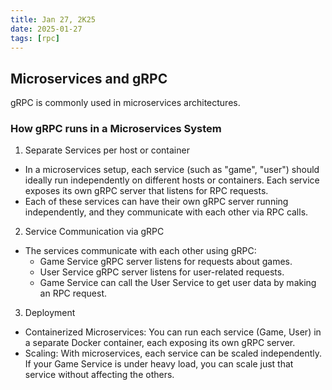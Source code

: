 ```yaml
---
title: Jan 27, 2K25
date: 2025-01-27
tags: [rpc]
---
```


## Microservices and gRPC

gRPC is commonly used in microservices architectures.

### How gRPC runs in a Microservices System

1. Separate Services per host or container
- In a microservices setup, each service (such as "game", "user") should ideally run independently on different hosts or containers. Each service exposes its own gRPC server that listens for RPC requests.
- Each of these services can have their own gRPC server running independently, and they communicate with each other via RPC calls.

2. Service Communication via gRPC
- The services communicate with each other using gRPC:
  - Game Service gRPC server listens for requests about games.
  - User Service gRPC server listens for user-related requests.
  - Game Service can call the User Service to get user data by making an RPC request.

3. Deployment

- Containerized Microservices: You can run each service (Game, User) in a separate Docker container, each exposing its own gRPC server.
- Scaling: With microservices, each service can be scaled independently. If your Game Service is under heavy load, you can scale just that service without affecting the others.